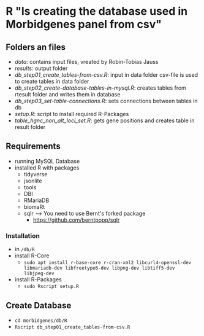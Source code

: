 # R "Is creating the database used in Morbidgenes panel from csv"

## Folders an files
- _data_: contains input files, vreated by Robin-Tobias Jauss
- _results_: output folder
- _db_step01_create_tables-from-csv.R_: input in data folder csv-file is used to create tables in data folder
- _db_step02_create-database-tables-in-mysql.R_: creates tables from rtesult folder and writes them in database
- _db_step03_set-table-connections.R_: sets connections between tables in db
- _setup.R_: script to install required R-Packages
- _table_hgnc_non_alt_loci_set.R_: gets gene positions and creates table in result folder


## Requirements
- running MySQL Database
- installed R with packages
    - tidyverse
    - jsonlite
    - tools
    - DBI
    - RMariaDB
    - biomaRt
    - sqlr --> You need to use Bernt's forked package 
        - https://github.com/berntpopp/sqlr

### Installation
- in `/db/R`
- install R-Core
    - `sudo apt install r-base-core r-cran-xml2 libcurl4-openssl-dev libmariadb-dev libfreetype6-dev libpng-dev libtiff5-dev libjpeg-dev`
- install R-Packages
    - `sudo Rscript setup.R`

## Create Database
- `cd morbidgenes/db/R`
- `Rscript db_step01_create_tables-from-csv.R`
